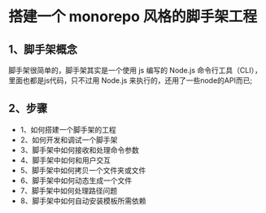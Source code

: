 # 搭建一个 monorepo 风格的脚手架工程

## 1、脚手架概念

脚手架很简单的，脚手架其实是一个使用 js 编写的 Node.js 命令行工具（CLI），里面也都是js代码，只不过用 Node.js 来执行的，还用了一些node的API而已;



## 2、步骤

* 1、如何搭建一个脚手架的工程
 * 2、如何开发和调试一个脚手架
 * 3、脚手架中如何接收和处理命令参数
 * 4、脚手架中如何和用户交互
 * 5、脚手架中如何拷贝一个文件夹或文件
 * 6、脚手架中如何动态生成一个文件
 * 7、脚手架中如何处理路径问题
 * 8、脚手架中如何自动安装模板所需依赖



